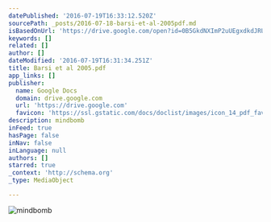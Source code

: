 ```yaml
---
datePublished: '2016-07-19T16:33:12.520Z'
sourcePath: _posts/2016-07-18-barsi-et-al-2005pdf.md
isBasedOnUrl: 'https://drive.google.com/open?id=0B5GkdNXImP2uUEgxdkdJRUl6czg'
keywords: []
related: []
author: []
dateModified: '2016-07-19T16:31:34.251Z'
title: Barsi et al 2005.pdf
app_links: []
publisher:
  name: Google Docs
  domain: drive.google.com
  url: 'https://drive.google.com'
  favicon: 'https://ssl.gstatic.com/docs/doclist/images/icon_14_pdf_favicon.ico'
description: mindbomb
inFeed: true
hasPage: false
inNav: false
inLanguage: null
authors: []
starred: true
_context: 'http://schema.org'
_type: MediaObject

---
```

![mindbomb](https://the-grid-user-content.s3-us-west-2.amazonaws.com/f47edbec-80b9-4b46-89ab-e1f9c9f90be5.jpg)